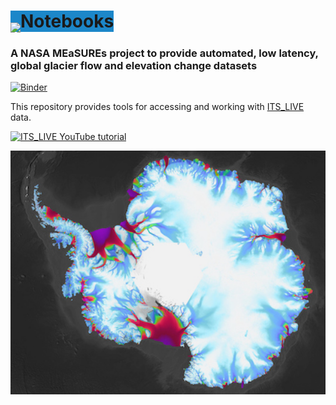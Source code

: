 <h1><span style="background-color:#1c87c9;"><img src="https://its-live-data.s3.amazonaws.com/documentation/ITS_LIVE_logo_transparent_wht.png" width="300px" align="middle" />Notebooks </span></h1>

### A NASA MEaSUREs project to provide automated, low latency, global glacier flow and elevation change datasets

[![Binder](https://mybinder.org/badge_logo.svg)](https://mybinder.org/v2/gh/nasa-jpl/its_live/main?urlpath=lab/tree/notebooks)

This repository provides tools for accessing and working with [ITS_LIVE](https://its-live.jpl.nasa.gov/) data.


[![ITS_LIVE YouTube tutorial]("https://its-live-data.s3.amazonaws.com/documentation/ITS_LIVE_notebook_velocity_timeseries.jpg)](https://www.youtube.com/embed/G7E7rE5npvg)

<img src="https://raw.githubusercontent.com/betolink/its_live/main/notebooks/its_live_antarctic_vel.jpg"  width="600px" align="middle" />

